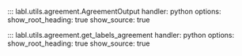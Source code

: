 ::: labl.utils.agreement.AgreementOutput
    handler: python
    options:
      show_root_heading: true
      show_source: true

::: labl.utils.agreement.get_labels_agreement
    handler: python
    options:
      show_root_heading: true
      show_source: true
